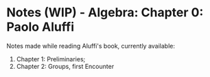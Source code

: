 # Notes (WIP) - Algebra: Chapter 0: Paolo Aluffi

Notes made while reading Aluffi's book, currently available:
1. Chapter 1: Preliminaries;
2. Chapter 2: Groups, first Encounter 